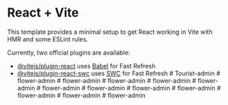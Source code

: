 # React + Vite

This template provides a minimal setup to get React working in Vite with HMR and some ESLint rules.

Currently, two official plugins are available:

- [@vitejs/plugin-react](https://github.com/vitejs/vite-plugin-react/blob/main/packages/plugin-react/README.md) uses [Babel](https://babeljs.io/) for Fast Refresh
- [@vitejs/plugin-react-swc](https://github.com/vitejs/vite-plugin-react-swc) uses [SWC](https://swc.rs/) for Fast Refresh
#   T o u r i s t - a d m i n  
 #   f l o w e r - a d m i n  
 #   f l o w e r - a d m i n  
 #   f l o w e r - a d m i n  
 #   f l o w e r - a d m i n  
 #   f l o w e r - a d m i n  
 #   f l o w e r - a d m i n  
 #   f l o w e r - a d m i n  
 #   f l o w e r - a d m i n  
 #   f l o w e r - a d m i n  
 #   f l o w e r - a d m i n  
 #   f l o w e r - a d m i n  
 #   f l o w e r - a d m i n  
 